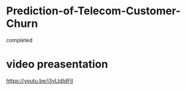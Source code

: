 # Prediction-of-Telecom-Customer-Churn
completed
# video preasentation
https://youtu.be/j3yLtdIdFII
